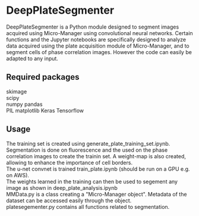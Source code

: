 # DeepPlateSegmenter
DeepPlateSegmenter is a Python module designed to segment images acquired using Micro-Manager using convolutional neural networks.
Certain functions and the Jupyter notebooks are specifically designed to analyze data acquired using the plate acquisition
module of Micro-Manager, and to segment cells of phase correlation images. However the code can easily be adapted to any input.

## Required packages
skimage  
scipy  
numpy 
pandas  
PIL
matplotlib
Keras
Tensorflow

## Usage
The training set is created using generate_plate_training_set.ipynb. Segmentation is done on fluorescence and the used on the phase correlation images to create the trainin set. A weight-map is also created, allowing to enhance the importance of cell borders.  
The u-net convnet is trained  train_plate.ipynb (should be run on a GPU e.g. on AWS).  
The weights learned in the training can then be used to segement any image as shown in deep_plate_analysis.ipynb  
MMData.py is a class creating a "Micro-Manager object". Metadata of the dataset can be accessed easily through the object.  
platesegementer.py contains all functions related to segmentation.
